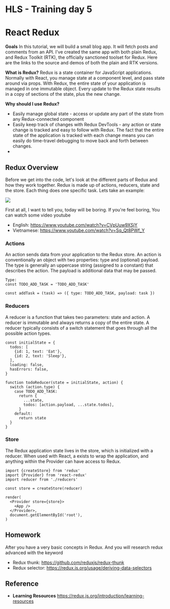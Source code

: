 # HLS - Training day 5

# React Redux

**Goals**
In this tutorial, we will build a small blog app. It will fetch posts and comments from an API. I've created the same app with both plain Redux, and Redux Toolkit (RTK), the officially sanctioned toolset for Redux. Here are the links to the source and demos of both the plain and RTK versions.

**What is Redux?**
Redux is a state container for JavaScript applications. Normally with React, you manage state at a component level, and pass state around via props. With Redux, the entire state of your application is managed in one immutable object. Every update to the Redux state results in a copy of sections of the state, plus the new change.

**Why should I use Redux?**
- Easily manage global state - access or update any part of the state from any Redux-connected component
- Easily keep track of changes with Redux DevTools - any action or state change is tracked and easy to follow with Redux. The fact that the entire state of the application is tracked with each change means you can easily do time-travel debugging to move back and forth between changes.
-
## Redux Overview
Before we get into the code, let's look at the different parts of Redux and how they work together.
Redux is made up of actions, reducers, state and the store. Each thing does one specific task. Lets take an example:

![](https://www.freecodecamp.org/news/content/images/2021/04/ReduxDataFlowDiagram-49fa8c3968371d9ef6f2a1486bd40a26-1.gif)

First at all, I want to tell you, today will be boring. If you're feel boring, You can watch some video youtube
- English: https://www.youtube.com/watch?v=CVpUuw9XSjY
- Vietnamese: https://www.youtube.com/watch?v=Sq_Qt8PWf_Y

### Actions
An action sends data from your application to the Redux store. An action is conventionally an object with two properties: type and (optional) payload. The type is generally an uppercase string (assigned to a constant) that describes the action. The payload is additional data that may be passed.

```
Type:
const TODO_ADD_TASK = 'TODO_ADD_TASK'

const addTask = (task) => ({ type: TODO_ADD_TASK, payload: task })
```

### Reducers
A reducer is a function that takes two parameters: state and action. A reducer is immutable and always returns a copy of the entire state. A reducer typically consists of a switch statement that goes through all the possible action types.

```
const initialState = {
  todos: [
    {id: 1, text: 'Eat'},
    {id: 2, text: 'Sleep'},
  ],
  loading: false,
  hasErrors: false,
}

function todoReducer(state = initialState, action) {
  switch (action.type) {
    case TODO_ADD_TASK:
      return {
        ...state,
        todos: [action.payload, ...state.todos],
      }
    default:
      return state
  }
}
```

### Store
The Redux application state lives in the store, which is initialized with a reducer. When used with React, a <Provider> exists to wrap the application, and anything within the Provider can have access to Redux.

```
import {createStore} from 'redux'
import {Provider} from 'react-redux'
import reducer from './reducers'

const store = createStore(reducer)

render(
  <Provider store={store}>
    <App />
  </Provider>,
  document.getElementById('root'),
)
```

## Homework

After you have a very basic concepts in Redux. And you will research redux advanced with the keyword
- Redux thunk: https://github.com/reduxjs/redux-thunk
- Redux selector: https://redux.js.org/usage/deriving-data-selectors

## Reference
- **Learning Resources**
https://redux.js.org/introduction/learning-resources
